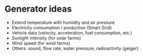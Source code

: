 # Generator ideas

* Extend temperature with humidity and air pressure
* Electricity consumption / production (Smart Grid)
* Vehicle data (velocity, acceleration, fuel consumption, etc.)
* Sunlight intensity (for solar farms)
* Wind speed (for wind farms)
* Others: sound, flow rate, water pressure, radioactivity (geiger)